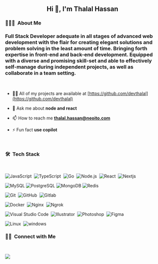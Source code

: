 <h2 align="center">Hi 👋, I'm Thalal Hassan</h2>

### 👨🏻‍💻 &nbsp;About Me
<h3 align="left">Full Stack Developer adequate in all stages of advanced web development with the flair for
creating elegant solutions and problem solving in the least amount of time. Bringing forth
expertise in front-end and back-end development. Equipped with a diverse and promising
skill-set and able to effectively self-manage during independent projects, as well as collaborate
in a team setting.</h3></br>

- 👨‍💻 All of my projects are available at [https://github.com/devthalal](https://github.com/devthalal)

- 💬 Ask me about **node and react**

- 📫 How to reach me **thalal.hassan@neoito.com**

- ⚡ Fun fact **use copilot**

<br/>

### 🛠 &nbsp;Tech Stack

<br/>

![JavaScript](https://img.shields.io/badge/-JavaScript-05122A?style=flat&logo=javascript)&nbsp;
![TypeScript](https://img.shields.io/badge/-TypeScript-05122A?style=flat&logo=typescript)&nbsp;
![Go](https://img.shields.io/badge/-Go-05122A?style=flat&logo=go)&nbsp;
![Node.js](https://img.shields.io/badge/-Node.js-05122A?style=flat&logo=node.js)&nbsp;
![React](https://img.shields.io/badge/-React-05122A?style=flat&logo=react)&nbsp;
![Nextjs](https://img.shields.io/badge/-Next.js-05122A?style=flat&logo=next.js)&nbsp;

![MySQL](https://img.shields.io/badge/-mysql-05122A?style=flat&logo=mysql)
![PostgreSQL](https://img.shields.io/badge/-postgresql-05122A?style=flat&logo=postgresql)
![MongoDB](https://img.shields.io/badge/-mongodb-05122A?style=flat&logo=mongodb)
![Redis](https://img.shields.io/badge/-redis-05122A?style=flat&logo=redis)

![Git](https://img.shields.io/badge/-Git-05122A?style=flat&logo=git)&nbsp;
![GitHub](https://img.shields.io/badge/-GitHub-05122A?style=flat&logo=github)&nbsp;
![Gitlab](https://img.shields.io/badge/-Gitlab-05122A?style=flat&logo=gitlab)&nbsp;

![Docker](https://img.shields.io/badge/-Docker-05122A?style=flat&logo=docker)&nbsp;
![Nginx](https://img.shields.io/badge/-Nginx-05122A?style=flat&logo=nginx)&nbsp;
![Ngrok](https://img.shields.io/badge/-Ngrok-05122A?style=flat&logo=ngrok)&nbsp;

![Visual Studio Code](https://img.shields.io/badge/-Visual%20Studio%20Code-05122A?style=flat&logo=visual-studio-code&logoColor=007ACC)&nbsp;
![Illustrator](https://img.shields.io/badge/-Illustrator-05122A?style=flat&logo=adobe-illustrator)&nbsp;
![Photoshop](https://img.shields.io/badge/-Photoshop-05122A?style=flat&logo=adobe-photoshop)&nbsp;
![Figma](https://img.shields.io/badge/-Figma-05122A?style=flat&logo=figma)&nbsp;

![Linux](https://img.shields.io/badge/-Linux-05122A?style=flat&logo=linux)&nbsp;
![windows](https://img.shields.io/badge/-windows-05122A?style=flat&logo=windows)&nbsp;


### 🤝🏻 &nbsp;Connect with Me

<br/>

<p align="left">
<a href="https://twitter.com/thalal_hassan"><img src="https://img.shields.io/badge/-Thalal%20Hassan-0077B5?style=flat&logo=Linkedin&logoColor=white"/></a>
</p>
